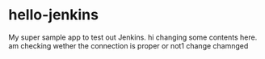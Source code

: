 # hello-jenkins
My super sample app to test out Jenkins.
hi changing some contents here.
am checking wether the connection is proper or not1
change
chamnged
